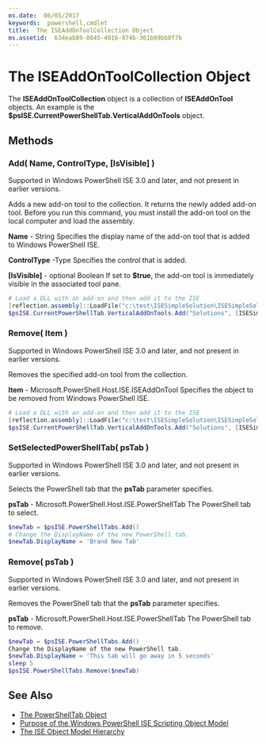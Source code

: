 ```yaml
---
ms.date:  06/05/2017
keywords:  powershell,cmdlet
title:  The ISEAddOnToolCollection Object
ms.assetid:  634eab89-0845-4016-974b-361b09bb8f7b
---
```

# The ISEAddOnToolCollection Object

The **ISEAddOnToolCollection** object is a collection of **ISEAddOnTool** objects. An example is the **$psISE.CurrentPowerShellTab.VerticalAddOnTools** object.

## Methods

### Add\( Name, ControlType, \[IsVisible\] \)

Supported in Windows PowerShell ISE 3.0 and later, and not present in earlier versions.

Adds a new add-on tool to the collection. It returns the newly added add-on tool. Before you run this command, you must install the add-on tool on the local computer and load the assembly.

**Name** - String
Specifies the display name of the add-on tool that is added to Windows PowerShell ISE.

**ControlType** -Type
Specifies the control that is added.

**\[IsVisible\]** - optional Boolean
If set to **$true**, the add-on tool is immediately visible in the associated tool pane.

```powershell
# Load a DLL with an add-on and then add it to the ISE
[reflection.assembly]::LoadFile("c:\test\ISESimpleSolution\ISESimpleSolution.dll")
$psISE.CurrentPowerShellTab.VerticalAddOnTools.Add("Solutions", [ISESimpleSolution.Solution], $true)
```

### Remove\( Item \)

Supported in Windows PowerShell ISE 3.0 and later, and not present in earlier versions.

Removes the specified add-on tool from the collection.

**Item** - Microsoft.PowerShell.Host.ISE.ISEAddOnTool
Specifies the object to be removed from Windows PowerShell ISE.

```powershell
# Load a DLL with an add-on and then add it to the ISE
[reflection.assembly]::LoadFile("c:\test\ISESimpleSolution\ISESimpleSolution.dll")
$psISE.CurrentPowerShellTab.VerticalAddOnTools.Add("Solutions", [ISESimpleSolution.Solution], $true)
```

### SetSelectedPowerShellTab\( psTab \)

Supported in Windows PowerShell ISE 3.0 and later, and not present in earlier versions.

Selects the PowerShell tab that the **psTab** parameter specifies.

**psTab** - Microsoft.PowerShell.Host.ISE.PowerShellTab
The PowerShell tab to select.

```powershell
$newTab = $psISE.PowerShellTabs.Add()
# Change the DisplayName of the new PowerShell tab.
$newTab.DisplayName = 'Brand New Tab'
```

### Remove\( psTab \)

Supported in Windows PowerShell ISE 3.0 and later, and not present in earlier versions.

Removes the PowerShell tab that the **psTab** parameter specifies.

**psTab** - Microsoft.PowerShell.Host.ISE.PowerShellTab
The PowerShell tab to remove.

```powershell
$newTab = $psISE.PowerShellTabs.Add()
Change the DisplayName of the new PowerShell tab.
$newTab.DisplayName = 'This tab will go away in 5 seconds'
sleep 5
$psISE.PowerShellTabs.Remove($newTab)
```

## See Also

- [The PowerShellTab Object](The-PowerShellTab-Object.md)
- [Purpose of the Windows PowerShell ISE Scripting Object Model](Purpose-of-the-Windows-PowerShell-ISE-Scripting-Object-Model.md)
- [The ISE Object Model Hierarchy](The-ISE-Object-Model-Hierarchy.md)